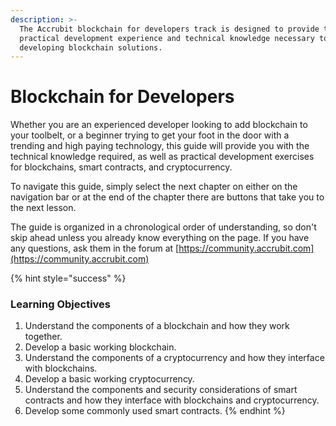 ```yaml
---
description: >-
  The Accrubit blockchain for developers track is designed to provide the
  practical development experience and technical knowledge necessary to begin
  developing blockchain solutions.
---
```


# Blockchain for Developers

Whether you are an experienced developer looking to add blockchain to your toolbelt, or a beginner trying to get your foot in the door with a trending and high paying technology, this guide will provide you with the technical knowledge required, as well as practical development exercises for blockchains, smart contracts, and cryptocurrency.

To navigate this guide, simply select the next chapter on either on the navigation bar or at the end of the chapter there are buttons that take you to the next lesson.   
  
The guide is organized in a chronological order of understanding, so don't skip ahead unless you already know everything on the page. If you have any questions, ask them in the forum at [https://community.accrubit.com](https://community.accrubit.com)

{% hint style="success" %}
### Learning Objectives

1. Understand the components of a blockchain and how they work together.
2. Develop a basic working blockchain.
3. Understand the components of a cryptocurrency and how they interface with blockchains.
4. Develop a basic working cryptocurrency.
5. Understand the components and security considerations of smart contracts and how they interface with blockchains and cryptocurrency.
6. Develop some commonly used smart contracts.
{% endhint %}

### 

